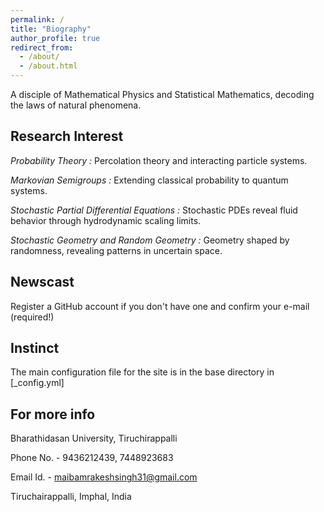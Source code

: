 ```yaml
---
permalink: /
title: "Biography"
author_profile: true
redirect_from: 
  - /about/
  - /about.html
---
```


A disciple of Mathematical Physics and Statistical Mathematics, decoding the laws of natural phenomena.

Research Interest
-------
*Probability Theory :* Percolation theory and interacting particle systems.

*Markovian Semigroups :* Extending classical probability to quantum systems.

*Stochastic Partial Differential Equations :* Stochastic PDEs reveal fluid behavior through hydrodynamic scaling limits.

*Stochastic Geometry and Random Geometry :* Geometry shaped by randomness, revealing patterns in uncertain space.

Newscast
-------
Register a GitHub account if you don't have one and confirm your e-mail (required!)

Instinct
------
The main configuration file for the site is in the base directory in [_config.yml]

For more info
------
Bharathidasan University, Tiruchirappalli

Phone No. - 9436212439, 7448923683

Email Id. - maibamrakeshsingh31@gmail.com

Tiruchairappalli, Imphal, India
